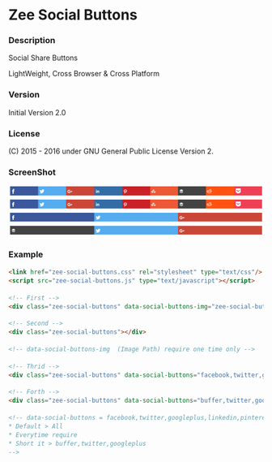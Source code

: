 # Zee Social Buttons

### Description
Social Share Buttons

LightWeight, Cross Browser & Cross Platform

### Version 
Initial Version 2.0

### License
(C) 2015 - 2016
under GNU General Public License Version 2.

### ScreenShot
![Alt text](SCREENSHOT.png?raw=true "ScreenShot")

### Example
```html
<link href="zee-social-buttons.css" rel="stylesheet" type="text/css"/>
<script src="zee-social-buttons.js" type="text/javascript"></script>

<!-- First -->
<div class="zee-social-buttons" data-social-buttons-img="zee-social-buttons.png"></div>

<!-- Second -->
<div class="zee-social-buttons"></div>

<!-- data-social-buttons-img  (Image Path) require one time only -->

<!-- Thrid -->
<div class="zee-social-buttons" data-social-buttons="facebook,twitter,googleplus"></div>

<!-- Forth -->
<div class="zee-social-buttons" data-social-buttons="buffer,twitter,googleplus"></div>

<!-- data-social-buttons = facebook,twitter,googleplus,linkedin,pinterest,stumbleupon,buffer,reddit,pocket 
* Default > All
* Everytime require
* Short it > buffer,twitter,googleplus
-->
```